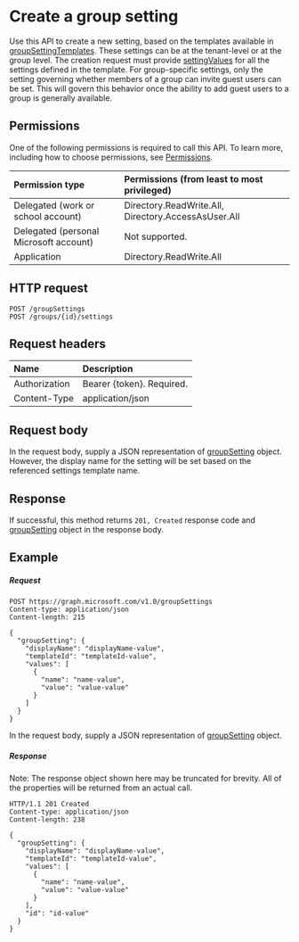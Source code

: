 # Create a group setting

Use this API to create a new setting, based on the templates available in [groupSettingTemplates](../resources/groupsettingtemplate.md). These settings can be at the tenant-level or at the group level. The creation request must provide [settingValues](../resources/settingvalue.md) for all the settings defined in the template. For group-specific settings, only the setting governing whether members of a group can invite guest users can be set. This will govern this behavior once the ability to add guest users to a group is generally available.

## Permissions

One of the following permissions is required to call this API. To learn more, including how to choose permissions, see [Permissions](../../../concepts/permissions_reference.md).


|Permission type      | Permissions (from least to most privileged)              |
|:--------------------|:---------------------------------------------------------|
|Delegated (work or school account) | Directory.ReadWrite.All, Directory.AccessAsUser.All    |
|Delegated (personal Microsoft account) | Not supported.    |
|Application | Directory.ReadWrite.All |

## HTTP request
<!-- { "blockType": "ignored" } -->
```http
POST /groupSettings
POST /groups/{id}/settings
```

## Request headers

| Name | Description |
|:---------------|:----------|
| Authorization | Bearer {token}. Required. |
| Content-Type | application/json |

## Request body
In the request body, supply a JSON representation of [groupSetting](../resources/groupsetting.md) object. However, the display name for the setting will be set based on the referenced settings template name.

## Response

If successful, this method returns `201, Created` response code and [groupSetting](../resources/groupsetting.md) object in the response body.

## Example

##### Request

<!-- {
  "blockType": "request",
  "name": "create_groupsetting_from_groupsettings"
}-->
```http
POST https://graph.microsoft.com/v1.0/groupSettings
Content-type: application/json
Content-length: 215

{
  "groupSetting": {
    "displayName": "displayName-value",
    "templateId": "templateId-value",
    "values": [
      {
        "name": "name-value",
        "value": "value-value"
      }
    ]
  }
}
```
In the request body, supply a JSON representation of [groupSetting](../resources/groupsetting.md) object.
##### Response

Note: The response object shown here may be truncated for brevity. All of the properties will be returned from an actual call.
<!-- {
  "blockType": "response",
  "truncated": true,
  "@odata.type": "microsoft.graph.groupSetting"
} -->
```http
HTTP/1.1 201 Created
Content-type: application/json
Content-length: 238

{
  "groupSetting": {
    "displayName": "displayName-value",
    "templateId": "templateId-value",
    "values": [
      {
        "name": "name-value",
        "value": "value-value"
      }
    ],
    "id": "id-value"
  }
}
```

<!-- uuid: 8fcb5dbc-d5aa-4681-8e31-b001d5168d79
2015-10-25 14:57:30 UTC -->
<!-- {
  "type": "#page.annotation",
  "description": "Create groupsetting",
  "keywords": "",
  "section": "documentation",
  "tocPath": ""
}-->